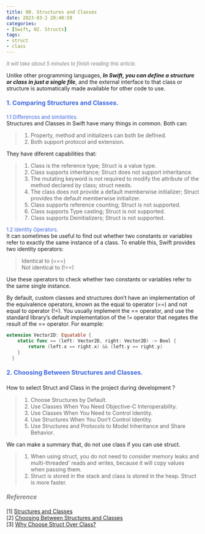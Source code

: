 ```yaml
---
title: 00. Structures and Classes
date: 2023-03-2 20:40:59
categories: 
- [Swift, 02. Structs]
tags:
- struct
- class
---
```


<font color=gray size=2>*It will take about 5 minutes to finish reading this article.*</font>


Unlike other programming languages, <strong>*In Swift, you can define a structure or class in just a single file*</strong>, and the external interface to that class or structure is automatically made available for other code to use.

#### <font size=3 color=#4169E1> 1. Comparing Structures and Classes. </font> 

<font size=2 color=#4169E1>1.1 Differences and similarities.</font>   
Structures and Classes in Swift have many things in common. Both can:
>1. Property, method and initializers can both be defined.  
>2. Both support protocol and extension.

They have diferent capabilities that:

>1. Class is the reference type; Struct is a value type.
>2. Class supports inheritance; Struct does not support inheritance.
>3. The mutating keyword is not required to modify the attribute of the method declared by class; struct needs.
>4. The class does not provide a default memberwise initializer; Struct provides the default memberwise initializer.
>5. Class supports reference counting; Struct is not supported.
>6. Class supports Type casting; Struct is not supported.
>7. Class supports Deinitializers; Struct is not supported.

<font size=2 color=#4169E1>1.2 Identity Operators.</font>  
It can sometimes be useful to find out whether two constants or variables refer to exactly the same instance of a class. To enable this, Swift provides two identity operators:

> Identical to (===)  
> Not identical to (!==)  

Use these operators to check whether two constants or variables refer to the same single instance.

By default, custom classes and structures don’t have an implementation of the equivalence operators, known as the equal to operator (==) and not equal to operator (!=). You usually implement the == operator, and use the standard library’s default implementation of the != operator that negates the result of the == operator. For example:
```Swift 
extension Vector2D: Equatable {
    static func == (left: Vector2D, right: Vector2D) -> Bool {
        return (left.x == right.x) && (left.y == right.y)
    }
  }
```

#### <font size=3 color=#4169E1> 2. Choosing Between Structures and Classes. </font> 
How to select Struct and Class in the project during development？
> 1. Choose Structures by Default.
> 2. Use Classes When You Need Objective-C Interoperability.
> 3. Use Classes When You Need to Control Identity.
> 4. Use Structures When You Don’t Control Identity.
> 5. Use Structures and Protocols to Model Inheritance and Share Behavior.

We can make a summary that, do not use class if you can use struct.

> 1. When using struct, you do not need to consider memory leaks and multi-threaded' reads and writes, because it will copy values when passing them.
> 2. Struct is stored in the stack and class is stored in the heap. Struct is more faster.


#### <font size=3 color=gray>*Reference*</font>
[1] [Structures and Classes](https://docs.swift.org/swift-book/LanguageGuide/ClassesAndStructures.html)   
[2] [Choosing Between Structures and Classes](https://developer.apple.com/documentation/swift/choosing-between-structures-and-classes)  
[3] [Why Choose Struct Over Class?](https://stackoverflow.com/questions/24232799/why-choose-struct-over-class?rq=1)

